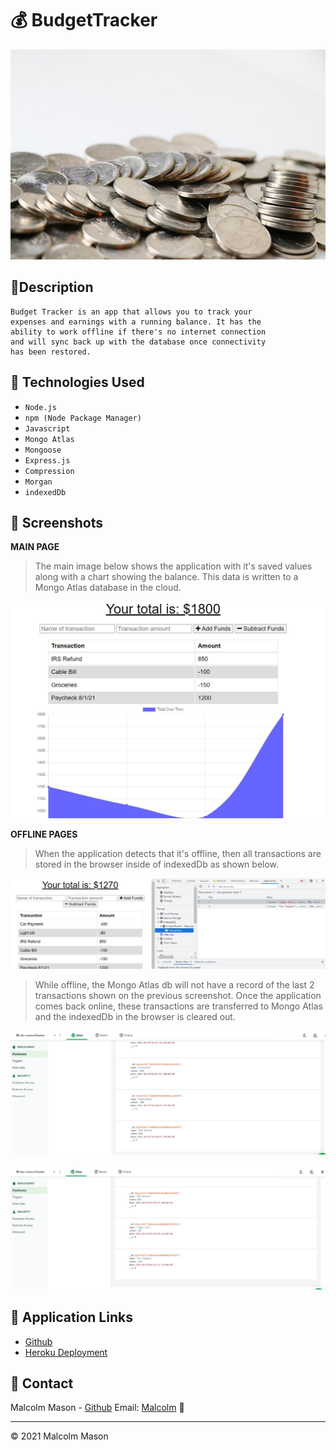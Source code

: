 # 💰 BudgetTracker
![BudgetTracker](./public/images/banner.jpg)


## 📝Description

```
Budget Tracker is an app that allows you to track your 
expenses and earnings with a running balance. It has the 
ability to work offline if there's no internet connection 
and will sync back up with the database once connectivity
has been restored. 
```

## 🧰 Technologies Used

* `Node.js`
* `npm (Node Package Manager)`
* `Javascript`
* `Mongo Atlas`
* `Mongoose`
* `Express.js`
* `Compression`
* `Morgan`
* `indexedDb`


## 📸 Screenshots

**MAIN PAGE**

> The main image below shows the application with it's saved values along with a chart showing the balance. This data is written to a Mongo Atlas database in the cloud. 

![mainImage](./public/images/main.jpg)

**OFFLINE PAGES**

> When the application detects that it's offline, then all transactions are stored in the browser inside of indexedDb as shown below. 

![offlinemage](./public/images/offline.jpg)

> While offline, the Mongo Atlas db will not have a record of the last 2 transactions shown on the previous screenshot. Once the application comes back online, these transactions are transferred to Mongo Atlas and the indexedDb in the browser is cleared out. 

![mongoofflinemage](./public/images/mongoOffline.jpg)

![mongoofflinemage](./public/images/mongoOnline.jpg)


## 🔗 Application Links

* [Github](https://github.com/malmason/BudgetTracker)
* [Heroku Deployment](https://protected-temple-93132.herokuapp.com/)

## 📱 Contact 

Malcolm Mason - [Github](https://github.com/malmason) Email: [Malcolm](mailto:malmason66@gmail.com) 📧

---

&copy; 2021 Malcolm Mason